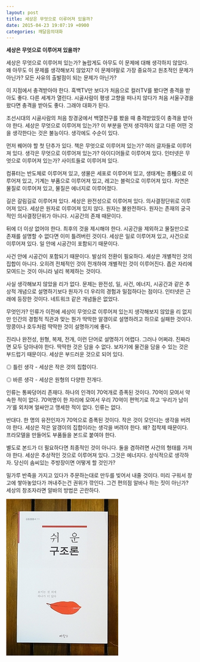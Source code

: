 ```yaml
---
layout: post
title: 세상은 무엇으로 이루어져 있을까?
date: 2015-04-23 19:07:19 +0900
categories: 깨달음의대화
---
```

**세상은 무엇으로 이루어져 있을까?** 

  


세상은 무엇으로 이루어져 있는가? 놀랍게도 아무도 이 문제에 대해 생각하지 않았다. 왜 아무도 이 문제를 생각해보지 않았지? 이 문제야말로 가장 중요하고 원초적인 문제가 아닌가? 모든 사유의 출발점이 되는 문제가 아닌가? 

  


이 지점에서 충격받아야 한다. 흑백TV만 보다가 처음으로 컬러TV를 봤다면 충격을 받아도 좋다. 다른 세계가 열린다. 시골사람이 평생 고향을 떠나지 않다가 처음 서울구경을 왔다면 충격을 받아도 좋다. 그래야 대화가 된다. 

  


조선시대의 시골사람의 처음 창경궁에서 백열전구를 봤을 때 충격받았듯이 충격을 받아야 한다. 세상은 무엇으로 이루어져 있는가? 이 부분을 먼저 생각하지 않고 다른 어떤 것을 생각한다는 것은 불능이다. 생각에도 수순이 있다. 

  


먼저 꿰어야 할 첫 단추가 있다. 책은 무엇으로 이루어져 있는가? 여러 글자들로 이루어져 있다. 생각은 무엇으로 이루어져 있는가? 아이디어들로 이루어져 있다. 인터넷은 무엇으로 이루어져 있는가? 사이트들로 이루어져 있다. 

  


컴퓨터는 반도체로 이루어져 있고, 생물은 세포로 이루어져 있고, 생태계는 종種으로 이루어져 있고, 기계는 부품으로 이루어져 있고, 레고는 블럭으로 이루어져 있다. 자연은 물질로 이루어져 있고, 물질은 에너지로 이루어졌다. 

  


길은 갈림길로 이루어져 있다. 세상은 완전성으로 이루어져 있다. 의사결정단위로 이루어져 있다. 세상은 원자로 이루어져 있지 않다. 원자는 불완전하다. 원자는 존재의 궁극적인 의사결정단위가 아니다. 시공간의 존재 때문이다. 

  


뒤에 더 이상 없어야 한다. 최후의 것을 제시해야 한다. 시공간을 제외하고 물질만으로 존재를 설명할 수 없다면 이미 틀려버린 것이다. 세상은 일로 이루어져 있고, 사건으로 이루어져 있다. 일 안에 시공간이 포함되기 때문이다. 

  


사건 안에 시공간이 포함되기 때문이다. 발상의 전환이 필요하다. 세상은 개별적인 것의 집합이 아니다. 오히려 전체적인 것이 전개하여 개별적인 것이 이루어진다. 좁은 자리에 모여드는 것이 아니라 널리 복제하는 것이다. 

  


사실 생각해보지 않았을 리가 없다. 문제는 완전성, 일, 사건, 에너지, 시공간과 같은 추상적 개념으로 설명하기보다 원자가 더 우리의 경험과 밀접하다는 점이다. 인터넷은 근래에 등장한 것이다. 네트워크 같은 개념들은 없었다. 

  


무엇인가? 인류가 이전에 세상이 무엇으로 이루어져 있는지 생각해보지 않았을 리 없지만 인간의 경험적 직관과 맞는 뭔가 딱딱한 알갱이로 설명하려고 하므로 실패한 것이다. 땅콩이나 호두처럼 딱딱한 것이 설명하기에 좋다. 

  


진리나 완전성, 원형, 복제, 전개, 이런 단어로 설명하기 어렵다. 그러나 어쩌랴. 진짜라면 모두 담아내야 한다. 딱딱한 것은 담을 수 없다. 보자기에 물건을 담을 수 있는 것은 부드럽기 때문이다. 세상은 부드러운 것으로 되어 있다. 

  


◎ 틀린 생각 - 세상은 작은 것의 집합이다.  
     
◎ 바른 생각 - 세상은 원형의 다양한 전개다. 

  


인류는 통짜덩어리 존재다. 하나의 인격이 70억개로 증폭된 것이다. 70억이 모여서 약속한 적이 없다. 70억명이 한 자리에 모여서 우리 70억이 편먹기로 하고 ‘우리가 남이가’를 외치며 얼싸안고 맹세한 적이 없다. 인류는 없다. 

  


반대다. 한 명의 유전인자가 70억으로 증폭된 것이다. 작은 것이 모인다는 생각을 버려야 한다. 세상은 작은 알갱이의 집합이라는 생각을 버려야 한다. 왜? 접착제 때문이다. 프라모델을 만들어도 부품들을 본드로 붙여야 한다. 

  


별도로 본드가 더 필요하다면 최종적인 것이 아니다. 둘을 겸하려면 사건의 형태를 가져야 한다. 세상은 추상적인 것으로 이루어져 있다. 그것은 에너지다. 상식적으로 생각하자. 당신이 솜씨있는 주방장이면 어떻게 할 것인가? 

  


밀가루 반죽을 가지고 있다가 주문하는대로 만두를 빚어서 내줄 것이다. 미리 구워서 창고에 쌓아놓았다가 꺼내주는건 권위가 깎인다. 그건 편의점 알바나 하는 짓이 아닌가? 세상의 창조자라면 알바의 방법은 곤란하다. 

  



 <img width="300" height="419" alt="DSC01488.JPG" src="files/attach/images/198/946/583/DSC01488.JPG" />
